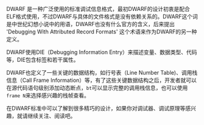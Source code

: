 DWARF 是一种广泛使用的标准调试信息格式，最初DWARF的设计初衷是配合ELF格式使用，不过DWARF与具体的文件格式是没有依赖关系的。DWARF这个词是中世纪幻想小说中的用语，DWARF也没有什么官方的含义，后来提出 'Debugging With Attributed Record Formats' 这个术语来作为DWARF的另一种定义。

DWARF使用DIE（Debugging Information Entry）来描述变量、数据类型、代码等，DIE包含标签和若干属性。

DWARF也定义了一些关键的数据结构，如行号表（Line Number Table)、调用栈信息（Call Frame Information）等，有了这些关键数据结构之后，开发者就可以在源代码语句级别添加动态断点，`bt`可以显示完整的调用栈信息，也可以使用`frame N`来选择感兴趣的栈帧查看。

在DWARF标准中可以了解到很多精巧的设计，如果你对调试器、调试原理等感兴趣，就请继续关注、阅读吧。